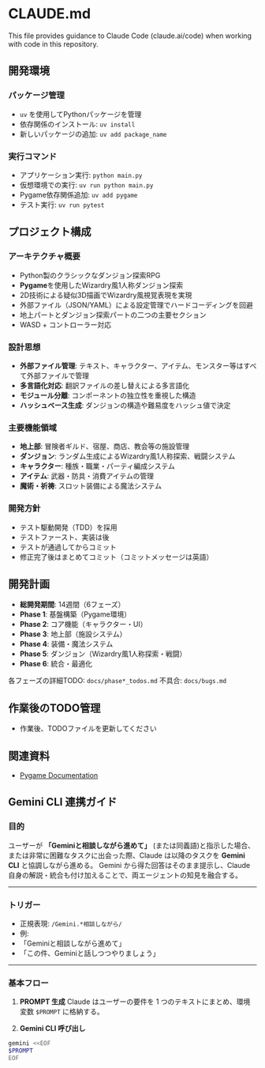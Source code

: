 # CLAUDE.md

This file provides guidance to Claude Code (claude.ai/code) when working with code in this repository.

## 開発環境

### パッケージ管理
- `uv` を使用してPythonパッケージを管理
- 依存関係のインストール: `uv install`
- 新しいパッケージの追加: `uv add package_name`

### 実行コマンド
- アプリケーション実行: `python main.py`
- 仮想環境での実行: `uv run python main.py`
- Pygame依存関係追加: `uv add pygame`
- テスト実行: `uv run pytest`

## プロジェクト構成

### アーキテクチャ概要
- Python製のクラシックなダンジョン探索RPG
- **Pygame**を使用したWizardry風1人称ダンジョン探索
- 2D技術による疑似3D描画でWizardry風視覚表現を実現
- 外部ファイル（JSON/YAML）による設定管理でハードコーディングを回避
- 地上パートとダンジョン探索パートの二つの主要セクション
- WASD + コントローラー対応

### 設計思想
- **外部ファイル管理**: テキスト、キャラクター、アイテム、モンスター等はすべて外部ファイルで管理
- **多言語化対応**: 翻訳ファイルの差し替えによる多言語化
- **モジュール分離**: コンポーネントの独立性を重視した構造
- **ハッシュベース生成**: ダンジョンの構造や難易度をハッシュ値で決定

### 主要機能領域
- **地上部**: 冒険者ギルド、宿屋、商店、教会等の施設管理
- **ダンジョン**: ランダム生成によるWizardry風1人称探索、戦闘システム
- **キャラクター**: 種族・職業・パーティ編成システム
- **アイテム**: 武器・防具・消費アイテムの管理
- **魔術・祈祷**: スロット装備による魔法システム

### 開発方針
- テスト駆動開発（TDD）を採用
- テストファースト、実装は後
- テストが通過してからコミット
- 修正完了後はまとめてコミット（コミットメッセージは英語）

## 開発計画
- **総開発期間**: 14週間（6フェーズ）
- **Phase 1**: 基盤構築（Pygame環境）
- **Phase 2**: コア機能（キャラクター・UI）
- **Phase 3**: 地上部（施設システム）
- **Phase 4**: 装備・魔法システム
- **Phase 5**: ダンジョン（Wizardry風1人称探索・戦闘）
- **Phase 6**: 統合・最適化

各フェーズの詳細TODO: `docs/phase*_todos.md`
不具合: `docs/bugs.md`

## 作業後のTODO管理
- 作業後、TODOファイルを更新してください

## 関連資料
- [Pygame Documentation](https://www.pygame.org/docs/)

## Gemini CLI 連携ガイド

### 目的
ユーザーが **「Geminiと相談しながら進めて」** (または同義語)と指示した場合、または非常に困難なタスクに出会った際、Claude は以降のタスクを **Gemini CLI** と協調しながら進める。
Gemini から得た回答はそのまま提示し、Claude 自身の解説・統合も付け加えることで、両エージェントの知見を融合する。

---

### トリガー
- 正規表現: `/Gemini.*相談しながら/`
- 例:
- 「Geminiと相談しながら進めて」
- 「この件、Geminiと話しつつやりましょう」

---

### 基本フロー
1. **PROMPT 生成**
Claude はユーザーの要件を 1 つのテキストにまとめ、環境変数 `$PROMPT` に格納する。

2. **Gemini CLI 呼び出し**
```bash
gemini <<EOF
$PROMPT
EOF